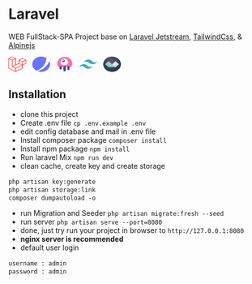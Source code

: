 # Laravel

WEB FullStack-SPA Project base on [Laravel Jetstream](https://jetstream.laravel.com/2.x/introduction.html), [TailwindCss](https://tailwindcss.com/), & [Alpinejs](https://github.com/alpinejs/alpine/)

<p>
    <img alt="laravel" height="30px" width="35px" src="https://raw.githubusercontent.com/adiyansahcode/adiyansahcode/main/assets/laravel-icon-new.svg" />
    &nbsp;
    <img alt="jetstream" height="30px" width="35px" src="https://raw.githubusercontent.com/adiyansahcode/adiyansahcode/main/assets/laravel-jetstream-icon.svg" />
    &nbsp;
    <img alt="livewire" height="30px" width="35px" src="https://raw.githubusercontent.com/adiyansahcode/adiyansahcode/main/assets/laravel-livewire-icon.svg" />
    &nbsp;
    <img alt="tailwindcss" height="30px" width="35px" src="https://raw.githubusercontent.com/adiyansahcode/adiyansahcode/main/assets/tailwindcss-icon.svg" />
    &nbsp;
    <img alt="tailwindcss" height="30px" width="35px" src="https://raw.githubusercontent.com/adiyansahcode/adiyansahcode/main/assets/alpinejs-icon.svg" />
    &nbsp;
</a>

## Installation

* clone this project
* Create .env file `cp .env.example .env`
* edit config database and mail in .env file
* Install composer package `composer install`
* Install npm package `npm install`
* Run laravel Mix `npm run dev`
* clean cache, create key and create storage
```
php artisan key:generate
php artisan storage:link
composer dumpautoload -o
```
* run Migration and Seeder `php artisan migrate:fresh --seed`
* run server `php artisan serve --port=8080`
* done, just try run your project in browser to `http://127.0.0.1:8080`
* **nginx server is recommended**
* default user login
```
username : admin
password : admin
```
